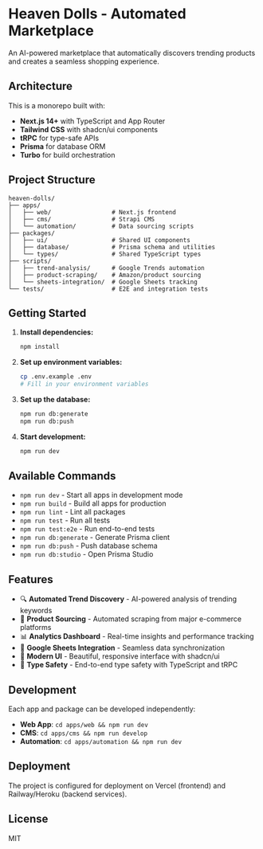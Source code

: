 # Heaven Dolls - Automated Marketplace

An AI-powered marketplace that automatically discovers trending products and creates a seamless shopping experience.

## Architecture

This is a monorepo built with:
- **Next.js 14+** with TypeScript and App Router
- **Tailwind CSS** with shadcn/ui components
- **tRPC** for type-safe APIs
- **Prisma** for database ORM
- **Turbo** for build orchestration

## Project Structure

```
heaven-dolls/
├── apps/
│   ├── web/                 # Next.js frontend
│   ├── cms/                 # Strapi CMS  
│   └── automation/          # Data sourcing scripts
├── packages/
│   ├── ui/                  # Shared UI components
│   ├── database/            # Prisma schema and utilities
│   └── types/               # Shared TypeScript types
├── scripts/
│   ├── trend-analysis/      # Google Trends automation
│   ├── product-scraping/    # Amazon/product sourcing
│   └── sheets-integration/  # Google Sheets tracking
└── tests/                   # E2E and integration tests
```

## Getting Started

1. **Install dependencies:**
   ```bash
   npm install
   ```

2. **Set up environment variables:**
   ```bash
   cp .env.example .env
   # Fill in your environment variables
   ```

3. **Set up the database:**
   ```bash
   npm run db:generate
   npm run db:push
   ```

4. **Start development:**
   ```bash
   npm run dev
   ```

## Available Commands

- `npm run dev` - Start all apps in development mode
- `npm run build` - Build all apps for production
- `npm run lint` - Lint all packages
- `npm run test` - Run all tests
- `npm run test:e2e` - Run end-to-end tests
- `npm run db:generate` - Generate Prisma client
- `npm run db:push` - Push database schema
- `npm run db:studio` - Open Prisma Studio

## Features

- 🔍 **Automated Trend Discovery** - AI-powered analysis of trending keywords
- 🛒 **Product Sourcing** - Automated scraping from major e-commerce platforms
- 📊 **Analytics Dashboard** - Real-time insights and performance tracking
- 🔗 **Google Sheets Integration** - Seamless data synchronization
- 🎨 **Modern UI** - Beautiful, responsive interface with shadcn/ui
- 🚀 **Type Safety** - End-to-end type safety with TypeScript and tRPC

## Development

Each app and package can be developed independently:

- **Web App**: `cd apps/web && npm run dev`
- **CMS**: `cd apps/cms && npm run develop`
- **Automation**: `cd apps/automation && npm run dev`

## Deployment

The project is configured for deployment on Vercel (frontend) and Railway/Heroku (backend services).

## License

MIT